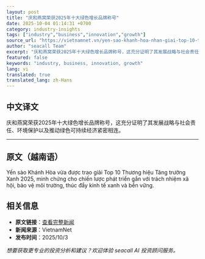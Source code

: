 ```yaml
---
layout: post
title: "庆和燕窝荣获2025年十大绿色增长品牌称号"
date: 2025-10-04 01:14:31 +0700
category: industry-insights
tags: ["industry","business","innovation","growth"]
source_url: "https://vietnamnet.vn/yen-sao-khanh-hoa-nhan-giai-top-10-thuong-hieu-tang-truong-xanh-2025-2448957.html"
author: "seacall Team"
excerpt: "庆和燕窝荣获2025年十大绿色增长品牌称号，这充分证明了其发展战略与社会责任、环境保护以及推动绿色可持续经济紧密相连。..."
featured: false
keywords: "industry, business, innovation, growth"
lang: vi
translated: true
translated_lang: zh-Hans
---
```


## 中文译文

庆和燕窝荣获2025年十大绿色增长品牌称号，这充分证明了其发展战略与社会责任、环境保护以及推动绿色可持续经济紧密相连。

---

## 原文（越南语）

Yến sào Khánh Hòa vừa được trao giải Top 10 Thương hiệu Tăng trưởng Xanh 2025, minh chứng cho chiến lược phát triển gắn với trách nhiệm xã hội, bảo vệ môi trường, thúc đẩy kinh tế xanh và bền vững.

## 相关信息

- **原文链接**：[查看完整新闻](https://vietnamnet.vn/yen-sao-khanh-hoa-nhan-giai-top-10-thuong-hieu-tang-truong-xanh-2025-2448957.html)
- **新闻来源**：VietnamNet
- **发布时间**：2025/10/3

*想要获取更专业的投资分析和建议？欢迎体验 seacall AI 投资顾问服务。*